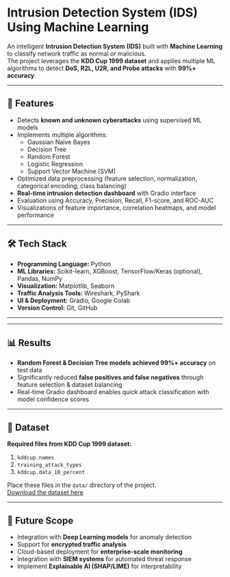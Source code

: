 # Intrusion Detection System (IDS) Using Machine Learning  

An intelligent **Intrusion Detection System (IDS)** built with **Machine Learning** to classify network traffic as normal or malicious.  
The project leverages the **KDD Cup 1999 dataset** and applies multiple ML algorithms to detect **DoS, R2L, U2R, and Probe attacks** with **99%+ accuracy**.  

---

## 🚀 Features  
- Detects **known and unknown cyberattacks** using supervised ML models  
- Implements multiple algorithms:  
  - Gaussian Naïve Bayes  
  - Decision Tree  
  - Random Forest  
  - Logistic Regression  
  - Support Vector Machine (SVM)  
- Optimized data preprocessing (feature selection, normalization, categorical encoding, class balancing)  
- **Real-time intrusion detection dashboard** with Gradio interface  
- Evaluation using Accuracy, Precision, Recall, F1-score, and ROC-AUC  
- Visualizations of feature importance, correlation heatmaps, and model performance  

---

## 🛠 Tech Stack  
- **Programming Language:** Python  
- **ML Libraries:** Scikit-learn, XGBoost, TensorFlow/Keras (optional), Pandas, NumPy  
- **Visualization:** Matplotlib, Seaborn  
- **Traffic Analysis Tools:** Wireshark, PyShark  
- **UI & Deployment:** Gradio, Google Colab  
- **Version Control:** Git, GitHub  

---

---

## 📊 Results  
- **Random Forest & Decision Tree models achieved 99%+ accuracy** on test data  
- Significantly reduced **false positives and false negatives** through feature selection & dataset balancing  
- Real-time Gradio dashboard enables quick attack classification with model confidence scores  

---

## 📘 Dataset  

**Required files from KDD Cup 1999 dataset:**  
1. `kddcup.names`  
2. `training_attack_types`  
3. `kddcup.data_10_percent`  

Place these files in the `data/` directory of the project.  
[Download the dataset here](https://kdd.ics.uci.edu/databases/kddcup99/kddcup99.html)


---

## 🔮 Future Scope  
- Integration with **Deep Learning models** for anomaly detection  
- Support for **encrypted traffic analysis**  
- Cloud-based deployment for **enterprise-scale monitoring**  
- Integration with **SIEM systems** for automated threat response  
- Implement **Explainable AI (SHAP/LIME)** for interpretability  
